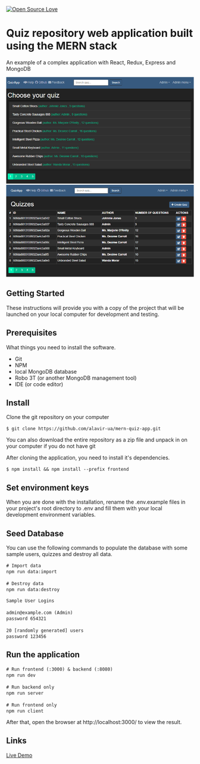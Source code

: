 [![Open Source Love](https://badges.frapsoft.com/os/v1/open-source.svg?v=103)](https://github.com/ellerbrock/open-source-badges/)

# Quiz repository web application built using the MERN stack
 
An example of a complex application  with React, Redux, Express and MongoDB

![Screenshot](screenshot1.png)
![Screenshot](screenshot2.png)

## Getting Started
These instructions will provide you with a copy of the project that will be launched on your local computer for development and testing.

## Prerequisites
What things you need to install the software.

- Git
- NPM
- local MongoDB database
- Robo 3T (or another MongoDB management tool)
- IDE (or code editor)


## Install
Clone the git repository on your computer
```
$ git clone https://github.com/alavir-ua/mern-quiz-app.git
```
You can also download the entire repository as a zip file and unpack in on your computer if you do not have git

After cloning the application, you need to install it's dependencies.
```
$ npm install && npm install --prefix frontend 
```

## Set environment keys
When you are done with the installation, rename the .env.example files in your project's root directory to .env and fill them with your local development environment variables.

## Seed Database

You can use the following commands to populate the database with some sample users, quizzes and
 destroy all data.

```
# Import data
npm run data:import

# Destroy data
npm run data:destroy
```

```
Sample User Logins

admin@example.com (Admin)
password 654321

20 [randomly generated] users
password 123456
```

## Run the application
```
# Run frontend (:3000) & backend (:8080)
npm run dev

# Run backend only
npm run server

# Run frontend only
npm run client
```

After that, open the browser at http://localhost:3000/ to view the result.

## Links
[Live Demo](https://quizlist-app.herokuapp.com/)
